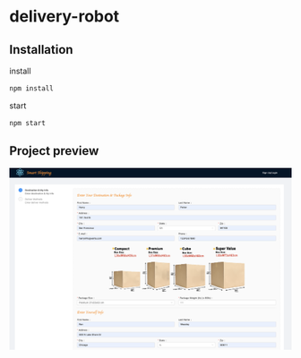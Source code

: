 # delivery-robot

## Installation
install
```bash
npm install
```
start
```bash
npm start
```

## Project preview
![alt text](https://github.com/Sabr0/delivery-robot/blob/master/src/img-preview/preview.png)
